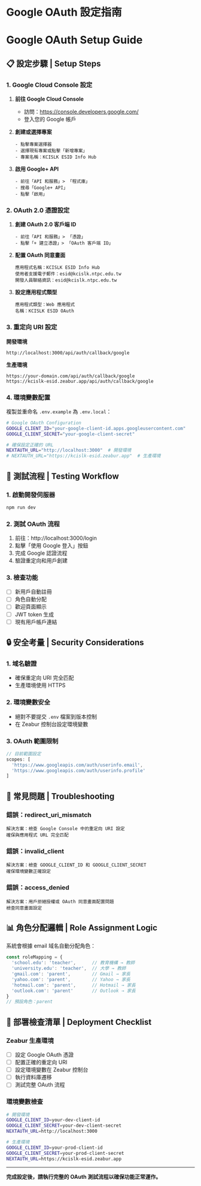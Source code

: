 # Google OAuth 設定指南
# Google OAuth Setup Guide

## 📋 設定步驟 | Setup Steps

### 1. Google Cloud Console 設定

1. **前往 Google Cloud Console**
   - 訪問：https://console.developers.google.com/
   - 登入您的 Google 帳戶

2. **創建或選擇專案**
   ```
   - 點擊專案選擇器
   - 選擇現有專案或點擊「新增專案」
   - 專案名稱：KCISLK ESID Info Hub
   ```

3. **啟用 Google+ API**
   ```
   - 前往「API 和服務」> 「程式庫」
   - 搜尋「Google+ API」
   - 點擊「啟用」
   ```

### 2. OAuth 2.0 憑證設定

1. **創建 OAuth 2.0 客戶端 ID**
   ```
   - 前往「API 和服務」> 「憑證」
   - 點擊「+ 建立憑證」> 「OAuth 客戶端 ID」
   ```

2. **配置 OAuth 同意畫面**
   ```
   應用程式名稱：KCISLK ESID Info Hub
   使用者支援電子郵件：esid@kcislk.ntpc.edu.tw
   開發人員聯絡資訊：esid@kcislk.ntpc.edu.tw
   ```

3. **設定應用程式類型**
   ```
   應用程式類型：Web 應用程式
   名稱：KCISLK ESID OAuth
   ```

### 3. 重定向 URI 設定

**開發環境**
```
http://localhost:3000/api/auth/callback/google
```

**生產環境**
```
https://your-domain.com/api/auth/callback/google
https://kcislk-esid.zeabur.app/api/auth/callback/google
```

### 4. 環境變數配置

複製並重命名 `.env.example` 為 `.env.local`：

```bash
# Google OAuth Configuration
GOOGLE_CLIENT_ID="your-google-client-id.apps.googleusercontent.com"
GOOGLE_CLIENT_SECRET="your-google-client-secret"

# 確保設定正確的 URL
NEXTAUTH_URL="http://localhost:3000"  # 開發環境
# NEXTAUTH_URL="https://kcislk-esid.zeabur.app"  # 生產環境
```

## 🧪 測試流程 | Testing Workflow

### 1. 啟動開發伺服器
```bash
npm run dev
```

### 2. 測試 OAuth 流程
1. 前往：http://localhost:3000/login
2. 點擊「使用 Google 登入」按鈕
3. 完成 Google 認證流程
4. 驗證重定向和用戶創建

### 3. 檢查功能
- [ ] 新用戶自動註冊
- [ ] 角色自動分配
- [ ] 歡迎頁面顯示
- [ ] JWT token 生成
- [ ] 現有用戶帳戶連結

## 🔒 安全考量 | Security Considerations

### 1. 域名驗證
- 確保重定向 URI 完全匹配
- 生產環境使用 HTTPS

### 2. 環境變數安全
- 絕對不要提交 `.env` 檔案到版本控制
- 在 Zeabur 控制台設定環境變數

### 3. OAuth 範圍限制
```javascript
// 目前範圍設定
scopes: [
  'https://www.googleapis.com/auth/userinfo.email',
  'https://www.googleapis.com/auth/userinfo.profile'
]
```

## 🚨 常見問題 | Troubleshooting

### 錯誤：redirect_uri_mismatch
```
解決方案：檢查 Google Console 中的重定向 URI 設定
確保與應用程式 URL 完全匹配
```

### 錯誤：invalid_client
```
解決方案：檢查 GOOGLE_CLIENT_ID 和 GOOGLE_CLIENT_SECRET
確保環境變數正確設定
```

### 錯誤：access_denied
```
解決方案：用戶拒絕授權或 OAuth 同意畫面配置問題
檢查同意畫面設定
```

## 📊 角色分配邏輯 | Role Assignment Logic

系統會根據 email 域名自動分配角色：

```javascript
const roleMapping = {
  'school.edu': 'teacher',      // 教育機構 → 教師
  'university.edu': 'teacher',  // 大學 → 教師
  'gmail.com': 'parent',        // Gmail → 家長
  'yahoo.com': 'parent',        // Yahoo → 家長
  'hotmail.com': 'parent',      // Hotmail → 家長
  'outlook.com': 'parent'       // Outlook → 家長
}
// 預設角色：parent
```

## 🔄 部署檢查清單 | Deployment Checklist

### Zeabur 生產環境
- [ ] 設定 Google OAuth 憑證
- [ ] 配置正確的重定向 URI
- [ ] 設定環境變數在 Zeabur 控制台
- [ ] 執行資料庫遷移
- [ ] 測試完整 OAuth 流程

### 環境變數檢查
```bash
# 開發環境
GOOGLE_CLIENT_ID=your-dev-client-id
GOOGLE_CLIENT_SECRET=your-dev-client-secret
NEXTAUTH_URL=http://localhost:3000

# 生產環境
GOOGLE_CLIENT_ID=your-prod-client-id
GOOGLE_CLIENT_SECRET=your-prod-client-secret
NEXTAUTH_URL=https://kcislk-esid.zeabur.app
```

---

**完成設定後，請執行完整的 OAuth 測試流程以確保功能正常運作。**